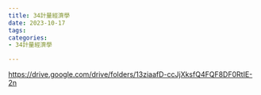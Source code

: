 ```yaml
---
title: 34計量經濟學
date: 2023-10-17
tags: 
categories:
- 34計量經濟學

---
```

https://drive.google.com/drive/folders/13ziaafD-ccJjXksfQ4FQF8DF0RtIE-2n
